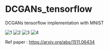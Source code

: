 # DCGANs_tensorflow

DCGANs tensorflow implementation with MNIST


![1](https://i.imgur.com/Jap5X18.png)
![2](https://i.imgur.com/JWvQRN4.png)
![3](https://i.imgur.com/n8oH5Q4.png)
![4](https://i.imgur.com/Lr55EjB.png)

Ref paper : https://arxiv.org/abs/1511.06434
